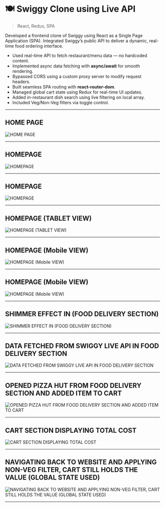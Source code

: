 # 🍽️ Swiggy Clone using Live API

> React, Redux, SPA

Developed a frontend clone of Swiggy using React as a Single Page Application (SPA). Integrated Swiggy’s public API to deliver a dynamic, real-time food ordering interface.

- Used real-time API to fetch restaurant/menu data — no hardcoded content.
- Implemented async data fetching with **async/await** for smooth rendering.
- Bypassed CORS using a custom proxy server to modify request headers.
- Built seamless SPA routing with **react-router-dom**.
- Managed global cart state using Redux for real-time UI updates.
- Added in-restaurant dish search using live filtering on local array.
- Included Veg/Non-Veg filters via toggle control.  

---

## **HOME PAGE**

![HOME PAGE](./i1.png)

---

## **HOMEPAGE**

![HOMEPAGE](./i2.png)

---

## **HOMEPAGE**

![HOMEPAGE](./i3.png)

---

## **HOMEPAGE (TABLET VIEW)**

![HOMEPAGE (TABLET VIEW)](./i4.png)

---

## **HOMEPAGE (Mobile VIEW)**

![HOMEPAGE (Mobile VIEW)](./i5.png)

---

## **HOMEPAGE (Mobile VIEW)**

![HOMEPAGE (Mobile VIEW)](./i6.png)

---

## **SHIMMER EFFECT IN (FOOD DELIVERY SECTION)**

![SHIMMER EFFECT IN (FOOD DELIVERY SECTION)](./i7.png)

---

## **DATA FETCHED FROM SWIGGY LIVE API IN FOOD DELIVERY SECTION**

![DATA FETCHED FROM SWIGGY LIVE API IN FOOD DELIVERY SECTION](./i8.png)

---

## **OPENED PIZZA HUT FROM FOOD DELIVERY SECTION AND ADDED ITEM TO CART**

![OPENED PIZZA HUT FROM FOOD DELIVERY SECTION AND ADDED ITEM TO CART](./i9.png)

---

## **CART SECTION DISPLAYING TOTAL COST**

![CART SECTION DISPLAYING TOTAL COST](./i11.png)

---

## **NAVIGATING BACK TO WEBSITE AND APPLYING NON-VEG FILTER, CART STILL HOLDS THE VALUE (GLOBAL STATE USED)**

![NAVIGATING BACK TO WEBSITE AND APPLYING NON-VEG FILTER, CART STILL HOLDS THE VALUE (GLOBAL STATE USED)](./i10.png)

---



